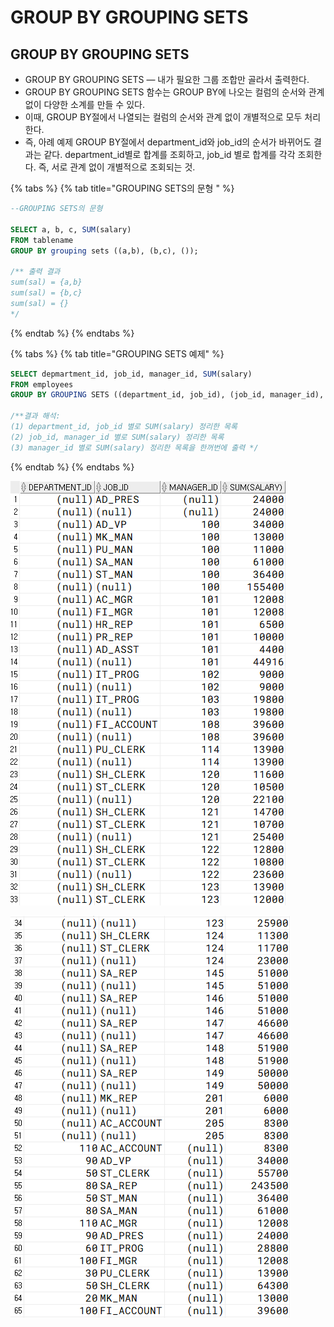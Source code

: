 # GROUP BY GROUPING SETS

## GROUP BY GROUPING SETS

* GROUP BY GROUPING SETS — 내가 필요한 그룹 조합만 골라서 출력한다. 
* GROUP BY GROUPING SETS 함수는 GROUP BY에 나오는 컬럼의 순서와 관계없이 다양한 소계를 만들 수 있다. 
* 이때, GROUP BY절에서 나열되는 컬럼의 순서와 관계 없이 개별적으로 모두 처리한다. 
* 즉, 아례 예제 GROUP BY절에서 department\_id와 job\_id의 순서가 바뀌어도 결과는 같다. department\_id별로 합계를 조회하고, job\_id 별로 합계를 각각 조회한다. 즉, 서로 관계 없이 개별적으로 조회되는 것.   

{% tabs %}
{% tab title="GROUPING SETS의 문형 " %}
```sql
--GROUPING SETS의 문형 

SELECT a, b, c, SUM(salary) 
FROM tablename 
GROUP BY grouping sets ((a,b), (b,c), ()); 

/** 출력 결과 
sum(sal) = {a,b}
sum(sal) = {b,c}
sum(sal) = {}
*/
```
{% endtab %}
{% endtabs %}

{% tabs %}
{% tab title="GROUPING SETS 예제" %}
```sql
SELECT depmartment_id, job_id, manager_id, SUM(salary) 
FROM employees 
GROUP BY GROUPING SETS ((department_id, job_id), (job_id, manager_id), (manager_id));

/**결과 해석: 
(1) department_id, job_id 별로 SUM(salary) 정리한 목록 
(2) job_id, manager_id 별로 SUM(salary) 정리한 목록 
(3) manager_id 별로 SUM(salary) 정리한 목록을 한꺼번에 출력 */
```
{% endtab %}
{% endtabs %}

![](.gitbook/assets/image%20%282%29.png)

![...&#xC774;&#xD558; &#xC0DD;&#xB7B5;](.gitbook/assets/image%20%286%29.png)

